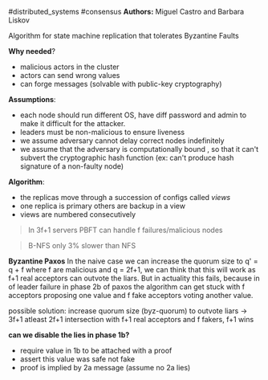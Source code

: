 #distributed_systems #consensus 
**Authors:** Miguel Castro and Barbara Liskov

Algorithm for state machine replication that tolerates Byzantine Faults

**Why needed**?
- malicious actors in the cluster
- actors can send wrong values
- can forge messages (solvable with public-key cryptography)

**Assumptions**:
- each node should run different OS, have diff password and admin to make it difficult for the attacker.
- leaders must be non-malicious to ensure liveness
- we assume adversary cannot  delay correct nodes indefinitely
- we assume that the adversary is computationally bound , so that it can't subvert the cryptographic hash function (ex: can't produce hash signature of a non-faulty node)

**Algorithm**:
- the replicas move through a succession of configs called *views*
- one replica is primary others are backup in a view
- views are numbered consecutively 

> In 3f+1 servers PBFT can handle f failures/malicious nodes

> B-NFS only 3% slower than NFS






**Byzantine Paxos**
In the naive case we can increase the quorum size to q' = q + f where f are malicious
and q = 2f+1, we can think that this will work as f+1 real acceptors can outvote the liars. But in actuality this fails, because in of leader failure in phase 2b of paxos the algorithm can get stuck with f acceptors proposing one value and f fake acceptors voting another value.


possible solution: increase quorum size (byz-quorum) to outvote liars -> 3f+1
atleast 2f+1 intersection with f+1 real acceptors and f fakers, f+1 wins


**can we disable the lies in phase 1b?**
- require value in 1b to be attached with a proof
- assert this value was safe not fake
- proof is implied by 2a message (assume no 2a lies)
